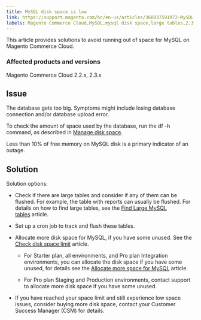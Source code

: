 ```yaml
---
title: MySQL disk space is low
link: https://support.magento.com/hc/en-us/articles/360037591972-MySQL-disk-space-is-low
labels: Magento Commerce Cloud,MySQL,mysql disk space,large tables,2.3.x,2.2.x,how to
---
```


This article provides solutions to avoid running out of space for MySQL on Magento Commerce Cloud.

### Affected products and versions

Magento Commerce Cloud 2.2.x, 2.3.x

## Issue

The database gets too big. Symptoms might include losing database connection and/or database upload error.

To check the amount of space used by the database, run the df -h
 command, as described in [Manage disk space](https://devdocs.magento.com/cloud/project/manage-disk-space.html).

Less than 10% of free memory on MySQL disk is a primary indicator of an outage.

## Solution

Solution options:

* Check if there are large tables and consider if any of them can be flushed. For example, the table with reports can usually be flushed. For details on how to find large tables, see the [Find Large MySQL tables](https://support.magento.com/hc/en-us/articles/360038957591) article.

* Set up a cron job to track and flush these tables.

* Allocate more disk space for MySQL, if you have some unused. See the [Check disk space limit](https://support.magento.com/hc/en-us/articles/360038374052) article.

	
	* For Starter plan, all environments, and Pro plan Integration environments, you can allocate the disk space if you have some unused, for details see the [Allocate more space for MySQL](https://support.magento.com/hc/en-us/articles/360038761511) article.
	
	* For Pro plan Staging and Production environments, contact support to allocate more disk space if you have some unused.

* If you have reached your space limit and still experience low space issues, consider buying more disk space, contact your Customer Success Manager (CSM) for details.





